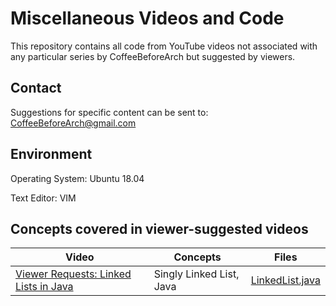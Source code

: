 # Miscellaneous Videos and Code

This repository contains all code from YouTube videos not associated with any particular series by CoffeeBeforeArch but suggested by viewers.

## Contact

Suggestions for specific content can be sent to: CoffeeBeforeArch@gmail.com

## Environment 
Operating System: Ubuntu 18.04

Text Editor: VIM

## Concepts covered in viewer-suggested videos 
| Video | Concepts | Files |
| ----- | -------- | ----- |
| <a href=https://youtu.be/vxdb7s8DE6o>Viewer Requests: Linked Lists in Java</a> | Singly Linked List, Java | <a href=https://github.com/CoffeeBeforeArch/misc_code/blob/master/java_sll/LinkedList.java>LinkedList.java</a> |
